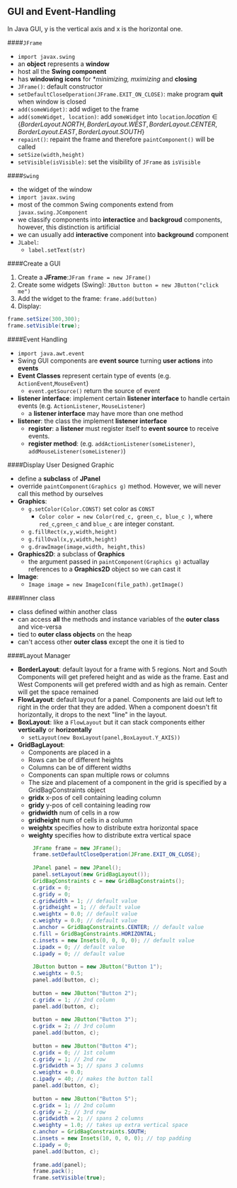 ## GUI and Event-Handling

In Java GUI, y is the vertical axis and x is the horizontal one.

####``JFrame``
* ``import javax.swing``
* an **object** represents a **window** 
* host all the **Swing component**
* has **windowing icons** for **minimizing, mximizing* and **closing**
* ``JFrame()``: default constructor
* ``setDefaultCloseOperation(JFrame.EXIT_ON_CLOSE)``: make program **quit** when window is closed
* ``add(someWidget)``: add wdiget to the frame
* ``add(someWidget, location)``: add ``someWidget`` into ``location``.$location\in\{BorderLayout.NORTH, BorderLayout.WEST, BorderLayout.CENTER, BorderLayout.EAST, BorderLayout.SOUTH\}$
* ``repaint()``: repaint the frame and therefore ``paintComponent()`` will be called
* ``setSize(width,height)``
* ``setVisible(isVisible)``: set the visibility of ``JFrame`` as ``isVisible`` 

####``Swing``
* the widget of the window
* ``import javax.swing``
* most of the common Swing components extend from ``javax.swing.JComponent``
* we classify components into __interactice__ and __backgroud__ components, however, this distinction is artificial
* we can usually add __interactive__ component into __background__ component
* ``JLabel``:
	* ``label.setText(str)``

####Create a GUI
1. Create a **JFrame**:``JFram frame = new JFrame()``
2. Create some widgets (Swing): ``JButton button = new JButton("click me")``
3. Add the widget to the frame: ``frame.add(button)``
4. Display:
```java
frame.setSize(300,300);
frame.setVisible(true);
```

####Event Handling
* ``import java.awt.event``
* Swing GUI components are **event source** turning **user actions** into **events**
* **Event Classes** represent certain type of events (e.g. ``ActionEvent``,``MouseEvent``) 
	* ``event.getSource()`` return the source of event
* **listener interface**: implement certain **listener interface** to handle certain events (e.g. ``ActionListener``, ``MouseListener``)
	* a **listener interface** may have more than one method 
* **listener**: the class the implement **listener interface**
	* **register**: a **listener** must register itself to **event source** to receive events.
	* **register method**: (e.g. ``addActionListener(someListener)``, ``addMouseListener(someListener)``)
	
####Display User Designed Graphic
* define a **subclass** of **JPanel**
* override ``paintComponent(Graphics g)`` method. However, we will never call this method by ourselves
* **Graphics**:
	* ``g.setColor(Color.CONST)`` set color as ``CONST``
		* ``Color color = new Color(red_c, green_c, blue_c )``, where ``red_c``,``green_c`` and ``blue_c`` are integer constant.
	* ``g.fillRect(x,y,width,height)``
	* ``g.fillOval(x,y,width,height)``
	* ``g.drawImage(image,width, height,this)``
* **Graphics2D**: a subclass of **Graphics**
	* the argument passed in ``paintComponent(Graphics g)`` actuallay references to a **Graphics2D** object so we can cast it
* **Image**:
	* ``Image image = new ImageIcon(file_path).getImage()``
	
####Inner class
* class defined within another class
* can access **all** the methods and instance variables of the **outer class** and vice-versa
* tied to **outer class objects** on the heap
* can't access other **outer class** except the one it is tied to

####Layout Manager
* **BorderLayout**: default layout for a frame with 5 regions. Nort and South Components will get prefered height and as wide as the frame. East and West Components will get prefered width and as high as remain. Center will get the space remained
* **FlowLayout**: default layout for a panel. Components are laid out left to right in the order that they are added. When a component doesn't fit horizontally, it drops to the next "line" in the layout.
* **BoxLayout**: like a ``FlowLayout`` but it can stack components either **vertically** or **horizontally**
	* ``setLayout(new BoxLayout(panel,BoxLayout.Y_AXIS))``
* **GridBagLayout**:
	* Components are placed in a
	* Rows can be of different heights
	* Columns can be of different widths 
	* Components can span multiple rows or columns
	* The size and placement of a component in the grid is specified by a GridBagConstraints object
	* **gridx** x-pos of cell containing leading column
	* **gridy** y-pos of cell containing leading row
	* **gridwidth** num of cells in a row
	* **gridheight** num of cells in a column
	* **weightx** specifies how to distribute extra horizontal space
	* **weighty** specifies how to distribute extra vertical space
```java
	    JFrame frame = new JFrame();
	    frame.setDefaultCloseOperation(JFrame.EXIT_ON_CLOSE);
	    
	    JPanel panel = new JPanel(); 
	    panel.setLayout(new GridBagLayout());
	    GridBagConstraints c = new GridBagConstraints();
	    c.gridx = 0;
	    c.gridy = 0;
	    c.gridwidth = 1; // default value
	    c.gridheight = 1; // default value
	    c.weightx = 0.0; // default value
	    c.weighty = 0.0; // default value
	    c.anchor = GridBagConstraints.CENTER; // default value
	    c.fill = GridBagConstraints.HORIZONTAL;
	    c.insets = new Insets(0, 0, 0, 0); // default value
	    c.ipadx = 0; // default value
	    c.ipady = 0; // default value
	    
	    JButton button = new JButton("Button 1");
	    c.weightx = 0.5;
	    panel.add(button, c);
	    
	    button = new JButton("Button 2");
	    c.gridx = 1; // 2nd column
	    panel.add(button, c);
	    
	    button = new JButton("Button 3");
	    c.gridx = 2; // 3rd column
	    panel.add(button, c);
	    
	    button = new JButton("Button 4");
	    c.gridx = 0; // 1st column
	    c.gridy = 1; // 2nd row
	    c.gridwidth = 3; // spans 3 columns
	    c.weightx = 0.0;
	    c.ipady = 40; // makes the button tall
	    panel.add(button, c);
	    
	    button = new JButton("Button 5");
	    c.gridx = 1; // 2nd column
	    c.gridy = 2; // 3rd row
	    c.gridwidth = 2; // spans 2 columns
	    c.weighty = 1.0; // takes up extra vertical space
	    c.anchor = GridBagConstraints.SOUTH;
	    c.insets = new Insets(10, 0, 0, 0); // top padding
	    c.ipady = 0;
	    panel.add(button, c);
	    
	    frame.add(panel);
	    frame.pack();
	    frame.setVisible(true);
```